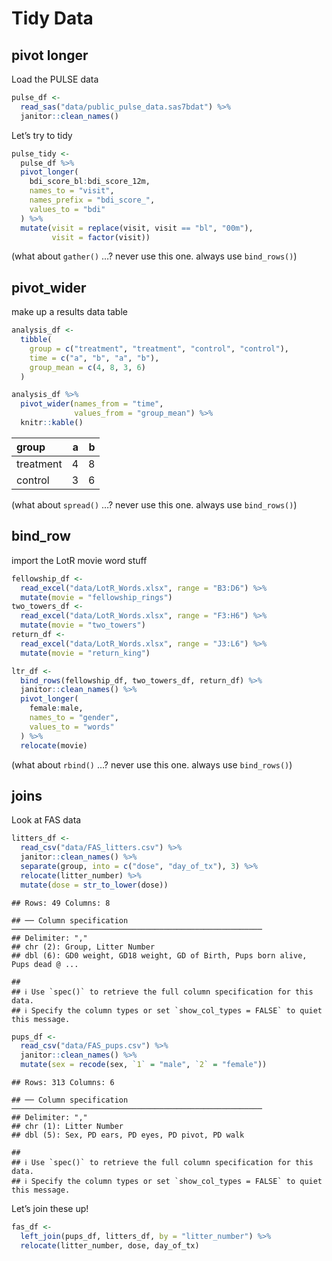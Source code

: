 Tidy Data
================

## pivot longer

Load the PULSE data

``` r
pulse_df <- 
  read_sas("data/public_pulse_data.sas7bdat") %>% 
  janitor::clean_names()
```

Let’s try to tidy

``` r
pulse_tidy <- 
  pulse_df %>% 
  pivot_longer(
    bdi_score_bl:bdi_score_12m,
    names_to = "visit",
    names_prefix = "bdi_score_",
    values_to = "bdi"
  ) %>% 
  mutate(visit = replace(visit, visit == "bl", "00m"),
         visit = factor(visit))
```

(what about `gather()` …? never use this one. always use `bind_rows()`)

## pivot\_wider

make up a results data table

``` r
analysis_df <- 
  tibble(
    group = c("treatment", "treatment", "control", "control"),
    time = c("a", "b", "a", "b"),
    group_mean = c(4, 8, 3, 6)
  )

analysis_df %>% 
  pivot_wider(names_from = "time",
              values_from = "group_mean") %>% 
  knitr::kable()
```

| group     |   a |   b |
|:----------|----:|----:|
| treatment |   4 |   8 |
| control   |   3 |   6 |

(what about `spread()` …? never use this one. always use `bind_rows()`)

## bind\_row

import the LotR movie word stuff

``` r
fellowship_df <- 
  read_excel("data/LotR_Words.xlsx", range = "B3:D6") %>% 
  mutate(movie = "fellowship_rings")
two_towers_df <- 
  read_excel("data/LotR_Words.xlsx", range = "F3:H6") %>% 
  mutate(movie = "two_towers")
return_df <- 
  read_excel("data/LotR_Words.xlsx", range = "J3:L6") %>% 
  mutate(movie = "return_king")

ltr_df <-
  bind_rows(fellowship_df, two_towers_df, return_df) %>% 
  janitor::clean_names() %>% 
  pivot_longer(
    female:male,
    names_to = "gender",
    values_to = "words"
  ) %>% 
  relocate(movie)
```

(what about `rbind()` …? never use this one. always use `bind_rows()`)

## joins

Look at FAS data

``` r
litters_df <- 
  read_csv("data/FAS_litters.csv") %>% 
  janitor::clean_names() %>% 
  separate(group, into = c("dose", "day_of_tx"), 3) %>% 
  relocate(litter_number) %>% 
  mutate(dose = str_to_lower(dose))
```

    ## Rows: 49 Columns: 8

    ## ── Column specification ────────────────────────────────────────────────────────
    ## Delimiter: ","
    ## chr (2): Group, Litter Number
    ## dbl (6): GD0 weight, GD18 weight, GD of Birth, Pups born alive, Pups dead @ ...

    ## 
    ## ℹ Use `spec()` to retrieve the full column specification for this data.
    ## ℹ Specify the column types or set `show_col_types = FALSE` to quiet this message.

``` r
pups_df <-
  read_csv("data/FAS_pups.csv") %>% 
  janitor::clean_names() %>% 
  mutate(sex = recode(sex, `1` = "male", `2` = "female"))
```

    ## Rows: 313 Columns: 6

    ## ── Column specification ────────────────────────────────────────────────────────
    ## Delimiter: ","
    ## chr (1): Litter Number
    ## dbl (5): Sex, PD ears, PD eyes, PD pivot, PD walk

    ## 
    ## ℹ Use `spec()` to retrieve the full column specification for this data.
    ## ℹ Specify the column types or set `show_col_types = FALSE` to quiet this message.

Let’s join these up!

``` r
fas_df <- 
  left_join(pups_df, litters_df, by = "litter_number") %>% 
  relocate(litter_number, dose, day_of_tx)
```
